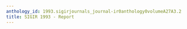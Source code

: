 ```yaml
---
anthology_id: 1993.sigirjournals_journal-ir0anthology0volumeA27A3.2
title: SIGIR 1993 - Report
---
```

